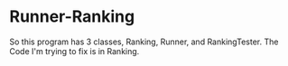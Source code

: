 Runner-Ranking
==============
So this program has 3 classes, Ranking, Runner, and RankingTester. The Code I'm trying to fix is in Ranking.  
